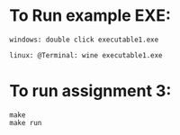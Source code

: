 # To Run example EXE:

    windows: double click executable1.exe

    linux: @Terminal: wine executable1.exe

# To run assignment 3:

    make 
    make run


